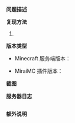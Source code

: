 <!--
【填写前注意】

发Issue前请先看看Issue列表里有没有你的问题，包括已关闭的问题。如有，请关注相关Issue而不是重复发问。
请不要删除模板中的任何内容，只填写你应该填写的。
标题和内容不必加敬词，所有人都是平等的。
请勿在标题中增加如“帮帮我”、“急急急”、“大神”之类的无意义词汇，我可能会反感从而选择性忽略你的问题。
-->

<!--问题描述-->
**问题描述**
<!-- 在下方的空行描述你的问题 -->


<!-- 在上方的空行描述你的问题 -->

<!--复现方法-->
**复现方法**
<!-- 在下方的空行描述如何触发这个漏洞 -->
1. 
<!-- 在上方的空行描述如何触发这个漏洞 -->

<!--版本类型-->
**版本类型**
<!-- Minecraft 服务端版本，例如 Paper-1.12.2，在服务端输入 /ver 查看版本 -->
* Minecraft 服务端版本：
<!-- 例MiraiMC 插件版本，如 1.4，在服务端输入 /miraimc 查看版本 -->
* MiraiMC 插件版本：

<!--截图-->
**截图**
<!-- 在下方提供问题发生时的截图，如果有的话（可以直接拖动图片到编辑框 -->

<!--服务器日志-->
**服务器日志**
<!-- 在下方的“```”符号中间复制你的服务端日志，请确保所有日志内容都在两行“```”之内
请提供完整的服务端日志，自以为知道问题所在而仅提供一两行将被直接关闭
如果日志过长（超过300行），请直接上传文件（可直接拖动文件到编辑框） -->
```

```

</details>

**额外说明**
<!-- 还有什么要补充的吗？例如系统是什么版本、Java是什么版本、你使用了什么依赖MiraiMC的插件、重置插件配置后问题是否仍然存在、你使用的插件列表 -->
